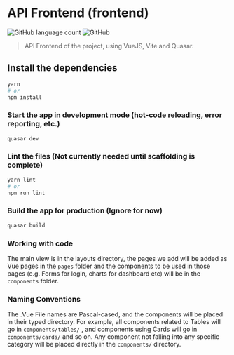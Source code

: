 # API Frontend (frontend)
![GitHub language count](https://img.shields.io/github/languages/count/Dricera/final-project)
![GitHub](https://img.shields.io/github/license/Dricera/final-project)

>API Frontend of the project, using VueJS, Vite and Quasar.

## Install the dependencies
```bash
yarn
# or
npm install
```

### Start the app in development mode (hot-code reloading, error reporting, etc.)
```bash
quasar dev
```


### Lint the files (Not currently needed until scaffolding is complete)
```bash
yarn lint
# or
npm run lint
```



### Build the app for production (Ignore for now)
```bash
quasar build
```

### Working with code
The main view is in the layouts directory, the pages we add will be added as Vue pages in the `pages` folder and the components to be used in those pages (e.g. Forms for login, charts for dashboard etc) will be in the `components` folder.

### Naming Conventions
The .Vue File names are Pascal-cased, and the components will be placed in their typed directory. For example, all components related to Tables will go in `components/tables/` , and components using Cards will go in `components/cards/` and so on.
Any component not falling into any specific category will be placed directly in the `components/` directory.
